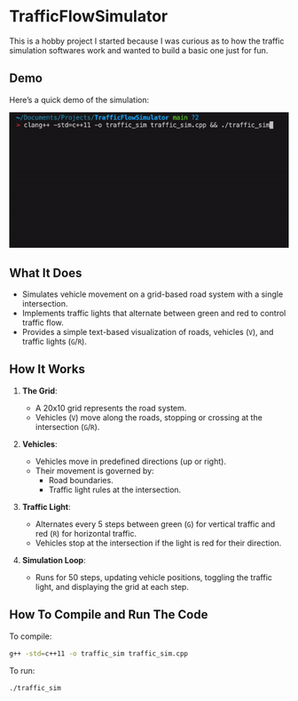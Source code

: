 # TrafficFlowSimulator

This is a hobby project I started because I was curious as to how the traffic simulation softwares work and wanted to build a basic one just for fun.

## Demo

Here’s a quick demo of the simulation:

![Traffic Simulation Demo](./simulation.gif)

## What It Does

- Simulates vehicle movement on a grid-based road system with a single intersection.
- Implements traffic lights that alternate between green and red to control traffic flow.
- Provides a simple text-based visualization of roads, vehicles (`V`), and traffic lights (`G`/`R`).

## How It Works

1. **The Grid**:

   - A 20x10 grid represents the road system.
   - Vehicles (`V`) move along the roads, stopping or crossing at the intersection (`G`/`R`).

2. **Vehicles**:

   - Vehicles move in predefined directions (up or right).
   - Their movement is governed by:
     - Road boundaries.
     - Traffic light rules at the intersection.

3. **Traffic Light**:

   - Alternates every 5 steps between green (`G`) for vertical traffic and red (`R`) for horizontal traffic.
   - Vehicles stop at the intersection if the light is red for their direction.

4. **Simulation Loop**:
   - Runs for 50 steps, updating vehicle positions, toggling the traffic light, and displaying the grid at each step.

## How To Compile and Run The Code

To compile:

```bash
g++ -std=c++11 -o traffic_sim traffic_sim.cpp
```

To run:

```bash
./traffic_sim
```
